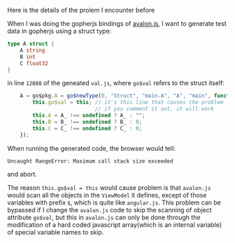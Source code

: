 
Here is the details of the prolem I encounter before

When I was doing the gopherjs bindings of [avalon.js][], I want to generate test data in gopherjs using a struct type:

```go
type A struct {
    A string
    B int
    C float32
}
```

in line `12088` of the geneated `val.js`, where `go$val` refers to the struct itself:

```js
    A = go$pkg.A = go$newType(0, "Struct", "main.A", "A", "main", function(A_, B_, C_) {
        this.go$val = this; // it's this line that causes the problem
                            // if you comment it out, it will work
        this.A = A_ !== undefined ? A_ : "";
        this.B = B_ !== undefined ? B_ : 0;
        this.C = C_ !== undefined ? C_ : 0;
    });
```

When running the generated code, the browser would tell:

    Uncaught RangeError: Maximum call stack size exceeded 

and abort.

The reason `this.go$val = this` would cause problem is that `avalon.js` would scan all the objects in the `ViewModel` it defines, except of those variables
with prefix `$`, which is quite like `angular.js`. This problem can be bypassed if I change the `avalon.js` code to skip the scanning of object attribute `go$val`, but this in `avalon.js` can only be done through the 
modification of a hard coded javascript array(which is an internal variable) of special variable names to skip.

[go-avalon]: https://github.com/Archs/go-avalon
[avalon.js]: https://github.com/RubyLouvre/avalon